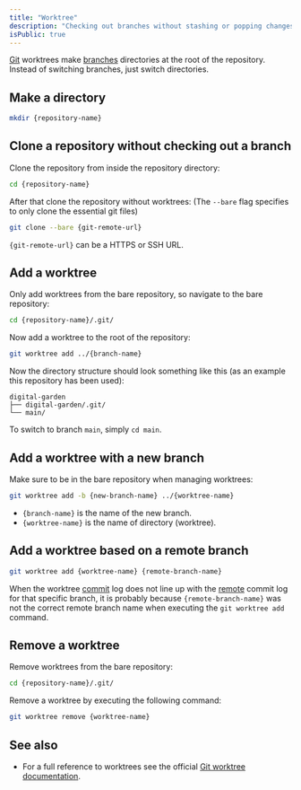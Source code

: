 ```yaml
---
title: "Worktree"
description: "Checking out branches without stashing or popping changes"
isPublic: true
---
```


[Git](git) worktrees make [branches](branch) directories at the root of the
repository. Instead of switching branches, just switch directories.

## Make a directory
```sh
mkdir {repository-name}
```

## Clone a repository without checking out a branch
Clone the repository from inside the repository directory:

```sh
cd {repository-name}
```

After that clone the repository without worktrees: (The `--bare` flag specifies
to only clone the essential git files)

```sh
git clone --bare {git-remote-url}
```

`{git-remote-url}` can be a HTTPS or SSH URL.

## Add a worktree
Only add worktrees from the bare repository, so navigate to the bare repository:

```sh
cd {repository-name}/.git/
```

Now add a worktree to the root of the repository:

```sh
git worktree add ../{branch-name}
```

Now the directory structure should look something like this (as an example this
repository has been used):

```
digital-garden
├── digital-garden/.git/
└── main/
```

To switch to branch `main`, simply `cd main`.

## Add a worktree with a new branch
Make sure to be in the bare repository when managing worktrees:

```sh
git worktree add -b {new-branch-name} ../{worktree-name}
```

* `{branch-name}` is the name of the new branch.
* `{worktree-name}` is the name of directory (worktree).

## Add a worktree based on a remote branch
```sh
git worktree add {worktree-name} {remote-branch-name}
```

When the worktree [commit](commit) log does not line up with the
[remote](remote) commit log for that specific branch, it is probably because
`{remote-branch-name}` was not the correct remote branch name when executing the
`git worktree add` command.

## Remove a worktree
Remove worktrees from the bare repository:

```sh
cd {repository-name}/.git/
```

Remove a worktree by executing the following command:

```sh
git worktree remove {worktree-name}
```

## See also
* For a full reference to worktrees see the official [Git worktree
    documentation](https://git-scm.com/docs/git-worktree).
